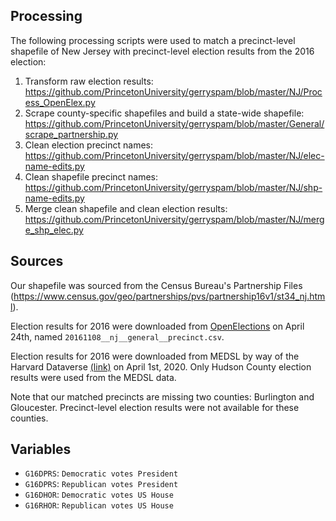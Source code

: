 ## Processing

The following processing scripts were used to match a precinct-level shapefile of New Jersey with precinct-level election results from the 2016 election:
1. Transform raw election results: https://github.com/PrincetonUniversity/gerryspam/blob/master/NJ/Process_OpenElex.py 
2. Scrape county-specific shapefiles and build a state-wide shapefile: https://github.com/PrincetonUniversity/gerryspam/blob/master/General/scrape_partnership.py 
3. Clean election precinct names: https://github.com/PrincetonUniversity/gerryspam/blob/master/NJ/elec-name-edits.py 
4. Clean shapefile precinct names: https://github.com/PrincetonUniversity/gerryspam/blob/master/NJ/shp-name-edits.py 
5. Merge clean shapefile and clean election results: https://github.com/PrincetonUniversity/gerryspam/blob/master/NJ/merge_shp_elec.py 

## Sources
Our shapefile was sourced from the Census Bureau's Partnership Files (https://www.census.gov/geo/partnerships/pvs/partnership16v1/st34_nj.html).

Election results for 2016 were downloaded from [OpenElections](https://github.com/openelections/openelections-data-nj/blob/master/2016/20161108__nj__general__precinct.csv) on April 24th, named `20161108__nj__general__precinct.csv`. 

Election results for 2016 were downloaded from MEDSL by way of the Harvard Dataverse [(link)](https://dataverse.harvard.edu/dataset.xhtml?persistentId=doi:10.7910/DVN/PSKDUJ) on April 1st, 2020. Only Hudson County election results were used from the MEDSL data.

Note that our matched precincts are missing two counties: Burlington and Gloucester. Precinct-level election results were not available for these counties. 

## Variables

* `G16DPRS`: `Democratic votes President`
* `G16DPRS`: `Republican votes President`
* `G16DHOR`: `Democratic votes US House`
* `G16RHOR`: `Republican votes US House`